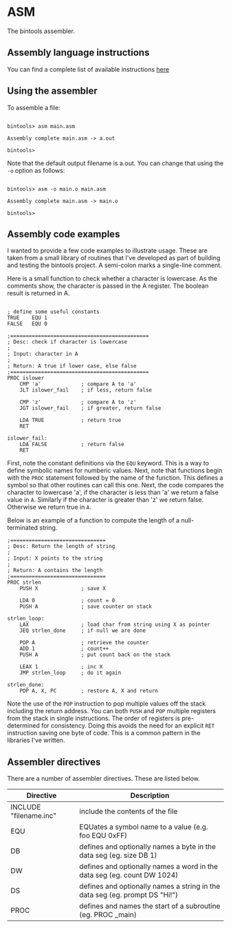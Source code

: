 # ASM

The bintools assembler.

## Assembly language instructions

You can find a complete list of available instructions 
[here](https://github.com/mseminatore/bintools/tree/master/cisc#instructions)

## Using the assembler

To assemble a file:

```

bintools> asm main.asm

Assembly complete main.asm -> a.out

bintools>

```

Note that the default output filename is a.out. You can change that using the 
`-o` option as follows:

```

bintools> asm -o main.o main.asm

Assembly complete main.asm -> main.o

bintools>

```


## Assembly code examples

I wanted to provide a few code examples to illustrate usage. These are taken 
from a small library of routines that I've developed as part of building and
testing the bintools project. A semi-colon marks a single-line comment.

Here is a small function to check whether a character is lowercase. As the
comments show, the character is passed in the A register. The boolean result
is returned in A.

```

; define some useful constants
TRUE    EQU 1
FALSE   EQU 0

;=============================================
; Desc: check if character is lowercase
;
; Input: character in A
;
; Return: A true if lower case, else false
;=============================================
PROC islower
    CMP 'a'             ; compare A to 'a'
    JLT islower_fail    ; if less, return false

    CMP 'z'             ; compare A to 'z'
    JGT islower_fail    ; if greater, return false

    LDA TRUE            ; return true
    RET

islower_fail:
    LDA FALSE           ; return false
    RET

```

First, note the constant definitions via the `EQU` keyword. This is a way to
define symbolic names for numberic values. Next, note that functions begin with
the `PROC` statement followed by the name of the function. This defines a 
symbol so that other routines can call this one. Next, the code compares the 
character to lowercase 'a', if the character is less than 'a' we return a false
value in `A`. Similarly if the character is greater than 'z' we return false. 
Otherwise we return true in `A`.

Below is an example of a function to compute the length of a 
null-terminated string.

```
;===============================
; Desc: Return the length of string
;
; Input: X points to the string
;
; Return: A contains the length
;===============================
PROC strlen
    PUSH X              ; save X

    LDA 0               ; count = 0
    PUSH A              ; save counter on stack

strlen_loop:
    LAX                 ; load char from string using X as pointer
    JEQ strlen_done     ; if null we are done

    POP A               ; retrieve the counter
    ADD 1               ; count++
    PUSH A              ; put count back on the stack

    LEAX 1              ; inc X
    JMP strlen_loop     ; do it again

strlen_done:
    POP A, X, PC        ; restore A, X and return

```

Note the use of the `POP` instruction to pop multiple values off the stack 
including the return address. You can both `PUSH` and `POP` multiple registers
from the stack in single instructions. The order of registers is pre-determined
for consistency. Doing this avoids the need for an explicit `RET` instruction 
saving one byte of code. This is a common pattern in the libraries I've 
written.

## Assembler directives

There are a number of assembler directives. These are listed below.

Directive | Description
--------- | -----------
INCLUDE "filename.inc" | include the contents of the file
EQU | EQUates a symbol name to a value (e.g. foo EQU 0xFF)
DB | defines and optionally names a byte in the data seg (eg. size DB 1)
DW | defines and optionally names a word in the data seg (eg. count DW 1024)
DS | defines and optionally names a string in the data seg (eg. prompt DS "Hi!")
PROC | defines and names the start of a subroutine (eg. PROC _main)
